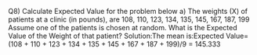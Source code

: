Q8) Calculate Expected Value for the problem below
a)	The weights (X) of patients at a clinic (in pounds), are
108, 110, 123, 134, 135, 145, 167, 187, 199
Assume one of the patients is chosen at random. What is the Expected Value of the Weight of that patient?
Solution:The mean is:Expected Value=(108 + 110 + 123 + 134 + 135 + 145 + 167 + 187 + 199)/9 = 145.333
